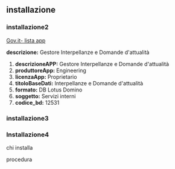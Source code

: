 ## installazione

### installazione2

[Gov.it- lista app](http://basidati.agid.gov.it/catalogo/amm?code=c_a944)

**descrizione:** Gestore Interpellanze e Domande d'attualità

1. **descrizioneAPP:** Gestore Interpellanze e Domande d'attualità
2. **produttoreApp:** Engineering
3. **licenzaApp:** Proprietario
4. **titoloBaseDati:** Interpellanze e Domande d'attualità
5. **formato:** DB Lotus Domino
6. **soggetto:** Servizi interni
7. **codice_bd:** 12531

### installazione3

### Installazione4

chi installa

procedura
